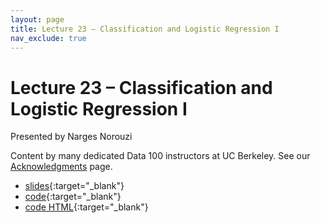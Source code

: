 ```yaml
---
layout: page
title: Lecture 23 – Classification and Logistic Regression I
nav_exclude: true
---
```


# Lecture 23 – Classification and Logistic Regression I

Presented by Narges Norouzi

Content by many dedicated Data 100 instructors at UC Berkeley. See our [Acknowledgments](../../acks) page.

- [slides](https://docs.google.com/presentation/d/1xsLAtPsdcA7OqfOklaj4jysClBo1bXaYce7MCZOW8iE/edit?usp=sharing){:target="_blank"}
- [code](https://data100.datahub.berkeley.edu/hub/user-redirect/git-pull?repo=https%3A%2F%2Fgithub.com%2FDS-100%2Fsp23&branch=main&urlpath=lab%2Ftree%2Fsp23%2Flecture%2Flec23%2Flec23.ipynb){:target="_blank"}
- [code HTML](../../resources/assets/lectures/lec23/lec23.html){:target="_blank"}